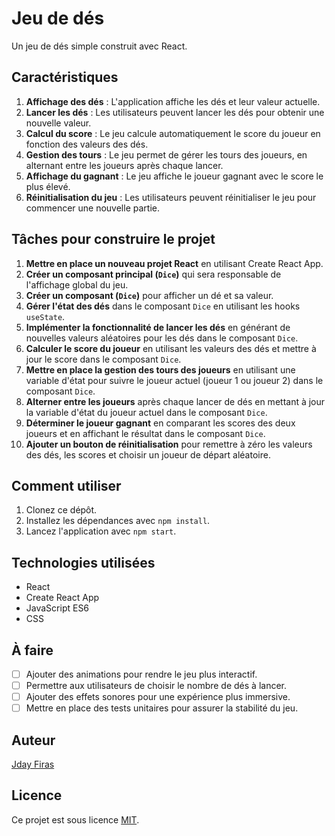# Jeu de dés

Un jeu de dés simple construit avec React.

## Caractéristiques

1. **Affichage des dés** : L'application affiche les dés et leur valeur actuelle.
2. **Lancer les dés** : Les utilisateurs peuvent lancer les dés pour obtenir une nouvelle valeur.
3. **Calcul du score** : Le jeu calcule automatiquement le score du joueur en fonction des valeurs des dés.
4. **Gestion des tours** : Le jeu permet de gérer les tours des joueurs, en alternant entre les joueurs après chaque lancer.
5. **Affichage du gagnant** : Le jeu affiche le joueur gagnant avec le score le plus élevé.
6. **Réinitialisation du jeu** : Les utilisateurs peuvent réinitialiser le jeu pour commencer une nouvelle partie.

## Tâches pour construire le projet

1. **Mettre en place un nouveau projet React** en utilisant Create React App.
2. **Créer un composant principal (`Dice`)** qui sera responsable de l'affichage global du jeu.
3. **Créer un composant (`Dice`)** pour afficher un dé et sa valeur.
4. **Gérer l'état des dés** dans le composant `Dice` en utilisant les hooks `useState`.
5. **Implémenter la fonctionnalité de lancer les dés** en générant de nouvelles valeurs aléatoires pour les dés dans le composant `Dice`.
6. **Calculer le score du joueur** en utilisant les valeurs des dés et mettre à jour le score dans le composant `Dice`.
7. **Mettre en place la gestion des tours des joueurs** en utilisant une variable d'état pour suivre le joueur actuel (joueur 1 ou joueur 2) dans le composant `Dice`.
8. **Alterner entre les joueurs** après chaque lancer de dés en mettant à jour la variable d'état du joueur actuel dans le composant `Dice`.
9. **Déterminer le joueur gagnant** en comparant les scores des deux joueurs et en affichant le résultat dans le composant `Dice`.
10. **Ajouter un bouton de réinitialisation** pour remettre à zéro les valeurs des dés, les scores et choisir un joueur de départ aléatoire.

## Comment utiliser

1. Clonez ce dépôt.
2. Installez les dépendances avec `npm install`.
3. Lancez l'application avec `npm start`.

## Technologies utilisées

- React
- Create React App
- JavaScript ES6
- CSS

## À faire

- [ ] Ajouter des animations pour rendre le jeu plus interactif.
- [ ] Permettre aux utilisateurs de choisir le nombre de dés à lancer.
- [ ] Ajouter des effets sonores pour une expérience plus immersive.
- [ ] Mettre en place des tests unitaires pour assurer la stabilité du jeu.

## Auteur

[Jday Firas](https://github.com/jdfyras)

## Licence

Ce projet est sous licence [MIT](LICENSE).
